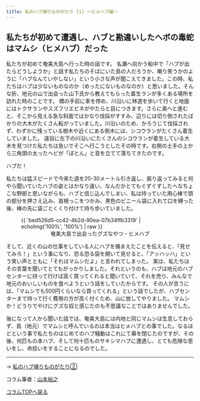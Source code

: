 ```yaml
---
title: 私のハブ捕りものがたり [1] 〜ヒメハブ編〜
---
```

私たちが初めて遭遇し、ハブと勘違いしたヘボの毒蛇はマムシ（ヒメハブ）だった
--
私たちが初めて奄美大島へ行った時の話です。
名瀬へ向かう船中で「ハブが出たらどうしようか」と話す私たちのそばにいた島の人だろうか、嘲り笑うかのように「ハブなんていやしない」という小さな声が聞こえてきました。この時、私たちはハブは少ないものなのか（めったにないものなのか）と思いました。そんな折、地元の山で出会った山下氏から教えてもらった着生ランが多くある場所を訪れた時のことです。
橋の手前に車を停め、川沿いに林道を歩いて行くと地面にはトクサランやスズフリエビネがやたらと目につきます。さらに奥へと進むと、そこから見える急な斜面ではかなり伐採がすすみ、辺りには切り倒されたばかりの大木がたくさん転がっていました。川沿いのため、かろうじて伐採されず、わずかに残っている樹木や近くにある倒木には、シコウランがたくさん着生していました。
遠目に左下の川沿いにたくさんのシコウランが着生している大木を見つけた私たちは急いでそこへ行こうとしたその時です。右側の土手の上から三角頭の太ったヘビが「ぼとん」と音を立てて落ちてきたのです。

ハブだ！

私たちは猛スピードで今来た道を20-30メートル引き返し、振り返ってみると何やら聞いていたハブの姿とはかなり違い、なんだかとてもぐずぐずしたへなちょこな野郎と思いながらも、ハブと信じ込んでしまい、私は持っていた用心棒で頭の部分を押さえ込み、首根っこをつかみ、黒色のビニール袋に入れて口を縛った後、棒の先に袋ごとくくり付けて持ち歩いていました。

<figure>
{{ 'bed526d5-cc42-4b2d-90ea-07b34ffb3319' | echoImg('100%', '100%') | raw }}
<figcaption style="text-align: center;">奄美大島で出会ったグズなやつ・ヒメハブ</figcaption>
</figure>

そして、近くの山の仕事をしている人にハブを捕まえたことを伝えると、「見せてみろ！」という事になり、恐る恐る袋を開いて見せると、「アッハッハ」という笑い声とともに「それはマムシだよ」と言われてしまった。
実は、私たちはその言葉を聞いてとてもがっかりしました。それというのも、ハブは地元のハブセンターに持って行けば高く買ってくれると聞いていて、それを売り、みんなで地元のおいしいものを食べようという話をしていたからです。
その人が言うには、「マムシでも500円くらいなら買ってくれる」という話でしたが、ハブセンターまで持って行く費用の方が高く付くため、山に放してやりました。
マムシか！どうりでやけにグズな奴と感じたのも不思議なことではありませんでした。

後になって人から聞いた話では、奄美大島には内地と同じマムシは生息しておらず、島（地元）でマムシと呼んでいるのは本当はヒメハブとの事でした。なるほどという事で私たちのはじめてのハブ騒動はこれにて幕を閉じたのですが、その後、何匹もの本ハブ、そして何十匹ものサキシマハブに遭遇し、とても危険な思いをし、命拾いをすることになるのでした。<hr />

→ [私のハブ捕りものがたり②](news/encounter_with_poison_snake_2)

コラム筆者：[山本裕之](/columns/authors/yamamoto_hiroshi)

[コラムTOPへ戻る](news/list?tag=Column)
